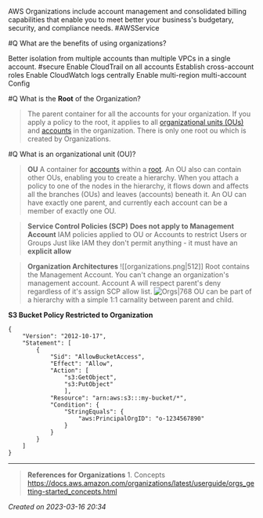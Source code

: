 
AWS Organizations include account management and consolidated billing capabilities that enable you to meet better your business's budgetary, security, and compliance needs. #AWSService 


#Q What are the benefits of using organizations?

Better isolation from multiple accounts than multiple VPCs in a single account. #secure 
Enable CloudTrail on all accounts
Establish cross-account roles
Enable CloudWatch logs centrally
Enable multi-region multi-account Config

#Q What is the **Root** of the Organization?
> The parent container for all the accounts for your organization. If you apply a policy to the root, it applies to all [organizational units (OUs)](https://docs.aws.amazon.com/organizations/latest/userguide/orgs_getting-started_concepts.html#organizationalunit) and [accounts](https://docs.aws.amazon.com/organizations/latest/userguide/orgs_getting-started_concepts.html#account) in the organization.
> There is only one root ou which is created by Organizations.

#Q What is an organizational unit (OU)?
> **OU**
> A container for [accounts](https://docs.aws.amazon.com/organizations/latest/userguide/orgs_getting-started_concepts.html#account) within a [root](https://docs.aws.amazon.com/organizations/latest/userguide/orgs_getting-started_concepts.html#root). 
> An OU also can contain other OUs, enabling you to create a hierarchy.
>  When you attach a policy to one of the nodes in the hierarchy, it flows down and affects all the branches (OUs) and leaves (accounts) beneath it. 
>  An OU can have exactly one parent, and currently each account can be a member of exactly one OU.

> **Service Control Policies (SCP)**
> 	**Does not apply to Management Account**
> 	IAM policies applied to OU or Accounts to restrict Users or Groups
> 	Just like IAM they don't permit anything - it must have an **explicit allow**

> **Organization Architectures**
> ![[organizations.png|512]]
> Root contains the Management Account. You can't change an organization's management account. Account A will respect parent's deny regardless of it's assign SCP allow list.
> ![Orgs|768](https://docs.aws.amazon.com/images/organizations/latest/userguide/images/AccountOuDiagram.png)
> OU can be part of a hierarchy with a simple 1:1 carnality between parent and child.

**S3 Bucket Policy Restricted to Organization**

```
{   
	"Version": "2012-10-17",   
	"Statement": [     
		{       
			"Sid": "AllowBucketAccess",       
			"Effect": "Allow",       
			"Action": [         
				"s3:GetObject",         
				"s3:PutObject"       
				],       
			"Resource": "arn:aws:s3:::my-bucket/*",
			"Condition": {         
				"StringEquals": {           
					"aws:PrincipalOrgID": "o-1234567890"         
				}       
			}     
		}   
	] 
}
```
---
> **References for Organizations**
	1. Concepts https://docs.aws.amazon.com/organizations/latest/userguide/orgs_getting-started_concepts.html
 
*Created on 2023-03-16 20:34*